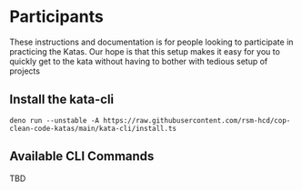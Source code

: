# Participants
These instructions and documentation is for people looking to participate in practicing the Katas. Our hope is that this setup makes it easy for you to quickly get to the kata without having to bother with tedious setup of projects

## Install the kata-cli
```
deno run --unstable -A https://raw.githubusercontent.com/rsm-hcd/cop-clean-code-katas/main/kata-cli/install.ts
```

## Available CLI Commands
TBD